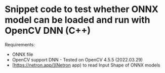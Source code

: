 # Snippet code to test whether ONNX model can be loaded and run with OpenCV DNN (C++)
Requirements:
+ ONNX file
+ OpenCV support DNN - Tested on OpenCV 4.5.5 (2022.03.29)
+ [https://netron.app/](Netron app) to read Input Shape of ONNX models

